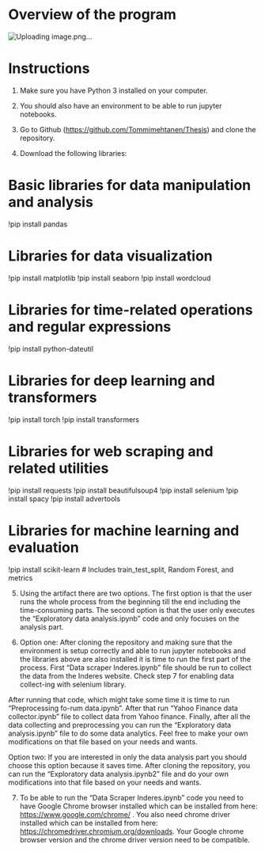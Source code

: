 # Overview of the program
![Uploading image.png…]()




# Instructions

1.	Make sure you have Python 3 installed on your computer.

2.	You should also have an environment to be able to run jupyter notebooks.

3.	Go to Github (https://github.com/Tommimehtanen/Thesis) and clone the repository.

4.	Download the following libraries:
# Basic libraries for data manipulation and analysis
!pip install pandas

# Libraries for data visualization
!pip install matplotlib
!pip install seaborn
!pip install wordcloud

# Libraries for time-related operations and regular expressions
!pip install python-dateutil

# Libraries for deep learning and transformers
!pip install torch
!pip install transformers

# Libraries for web scraping and related utilities
!pip install requests
!pip install beautifulsoup4
!pip install selenium
!pip install spacy
!pip install advertools

# Libraries for machine learning and evaluation
!pip install scikit-learn  # Includes train_test_split, Random Forest, and metrics




5.	Using the artifact there are two options. The first option is that the user runs the whole process from the beginning till the end including the time-consuming parts. The second option is that the user only executes the “Exploratory data analysis.ipynb” code and only focuses on the analysis part.


6.	Option one: After cloning the repository and making sure that the environment is setup correctly and able to run jupyter notebooks and the libraries above are also installed it is time to run the first part of the process. First “Data scraper Inderes.ipynb” file should be run to collect the data from the Inderes website. Check step 7 for enabling data collect-ing with selenium library.

After running that code, which might take some time it is time to run “Preprocessing fo-rum data.ipynb”. After that run “Yahoo Finance data collector.ipynb” file to collect data from Yahoo finance. Finally, after all the data collecting and preprocessing you can run the “Exploratory data analysis.ipynb” file to do some data analytics. Feel free to make your own modifications on that file based on your needs and wants.


Option two: If you are interested in only the data analysis part you should choose this option because it saves time. After cloning the repository, you can run the “Exploratory data analysis.ipynb2” file and do your own modifications into that file based on your needs and wants.

7.	To be able to run the “Data Scraper Inderes.ipynb” code you need to have Google Chrome browser installed which can be installed from here: https://www.google.com/chrome/ . You also need chrome driver installed which can be installed from here: https://chromedriver.chromium.org/downloads. Your Google chrome browser version and the chrome driver version need to be compatible.

